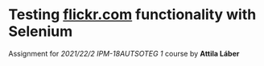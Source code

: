 # Testing [flickr.com](flickr.com) functionality with Selenium

Assignment for <i>2021/22/2 IPM-18AUTSOTEG 1</i> course by <b>Attila Láber</b>

